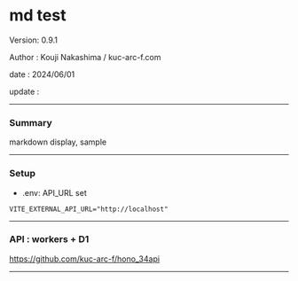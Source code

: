 # md test

 Version: 0.9.1

 Author : Kouji Nakashima / kuc-arc-f.com

 date   : 2024/06/01 

 update :

***
### Summary

markdown display, sample

***
### Setup

* .env: API_URL set
```
VITE_EXTERNAL_API_URL="http://localhost"
```
***
### API : workers + D1

https://github.com/kuc-arc-f/hono_34api

***


